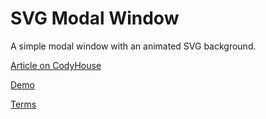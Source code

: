 SVG Modal Window
=========

A simple modal window with an animated SVG background.

[Article on CodyHouse](http://codyhouse.co/?p=891)

[Demo](http://codyhouse.co/demo/svg-modal-window/index.html)
 
[Terms](http://codyhouse.co/terms/)
